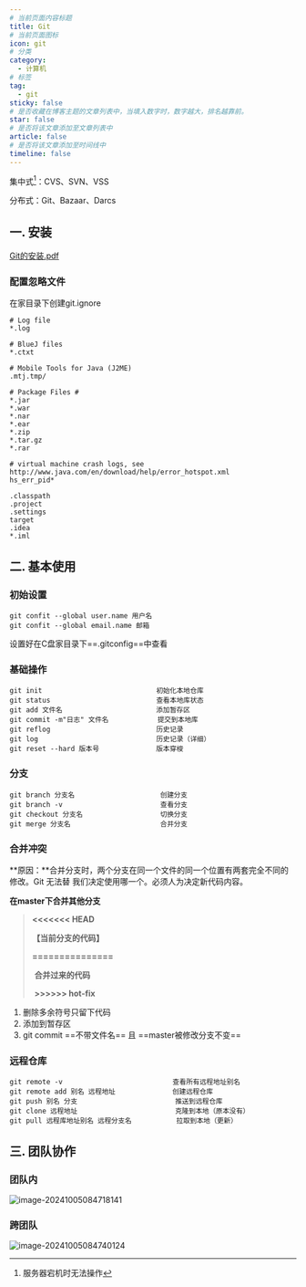 ```yaml
---
# 当前页面内容标题
title: Git
# 当前页面图标
icon: git
# 分类
category:
  - 计算机
# 标签
tag:
  - git
sticky: false
# 是否收藏在博客主题的文章列表中，当填入数字时，数字越大，排名越靠前。
star: false
# 是否将该文章添加至文章列表中
article: false
# 是否将该文章添加至时间线中
timeline: false
---
```



集中式[^缺点]：CVS、SVN、VSS

分布式：Git、Bazaar、Darcs



## 一. 安装

 [Git的安装.pdf](https://gitee.com/private_crh/notes/raw/git/typora/Git%E7%9A%84%E5%AE%89%E8%A3%85.pdf) 

###  配置忽略文件

在家目录下创建git.ignore

```
# Log file
*.log

# BlueJ files
*.ctxt

# Mobile Tools for Java (J2ME)
.mtj.tmp/

# Package Files #
*.jar
*.war
*.nar
*.ear
*.zip
*.tar.gz
*.rar

# virtual machine crash logs, see http://www.java.com/en/download/help/error_hotspot.xml
hs_err_pid*

.classpath
.project
.settings
target
.idea
*.iml
```





## 二. 基本使用

###  初始设置

``````git
git confit --global user.name 用户名
git confit --global email.name 邮箱
``````

设置好在C盘家目录下==.gitconfig==中查看



###  基础操作

``````
git init							初始化本地仓库
git status							查看本地库状态
git add 文件名						  添加暂存区
git commit -m"日志" 文件名			 提交到本地库
git reflog							历史记录
git log								历史记录（详细）
git reset --hard 版本号			  版本穿梭
``````



###  分支

```
git branch 分支名					   创建分支
git branch -v						 查看分支
git checkout 分支名				   切换分支
git merge 分支名					   合并分支
```



### 合并冲突

**原因：**合并分支时，两个分支在同一个文件的同一个位置有两套完全不同的修改。Git 无法替 我们决定使用哪一个。必须人为决定新代码内容。

**在master下合并其他分支**

> **<<<<<<< HEAD**
>
> **【当前分支的代码】**
>
> **\==\==\==\==\==\=====**
>
>  **合并过来的代码** 
>
>  **>>>>>> hot-fix**

1. 删除多余符号只留下代码
2. 添加到暂存区
3. git commit ==不带文件名== 且 ==master被修改分支不变==



###  远程仓库

```
git remote -v							查看所有远程地址别名
git remote add 别名 远程地址				创建远程仓库
git push 别名 分支						  推送到远程仓库
git clone 远程地址						  克隆到本地（原本没有）
git pull 远程库地址别名 远程分支名			 拉取到本地（更新）
```









## 三. 团队协作

###  团队内

![image-20241005084718141](https://gitee.com/private_crh/notes/raw/git/typora/image-20241005084718141.png)

###  跨团队

![image-20241005084740124](https://gitee.com/private_crh/notes/raw/git/typora/image-20241005084740124.png)















[^缺点]: 服务器宕机时无法操作


